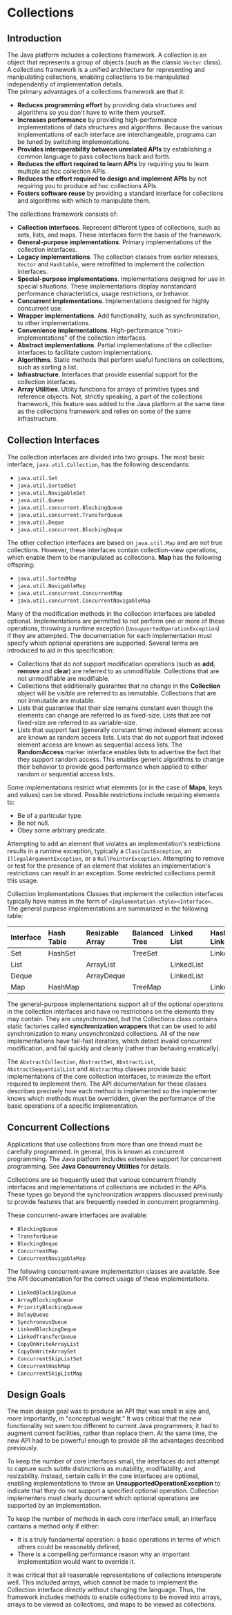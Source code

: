 # Collections

## Introduction
The Java platform includes a collections framework. A collection is an object that represents a group of objects (such as the classic `Vector` class). A collections framework is a unified architecture for representing and manipulating collections, enabling collections to be manipulated independently of implementation details.  
The primary advantages of a collections framework are that it:

* **Reduces programming effort** by providing data structures and algorithms so you don't have to write them yourself.
* **Increases performance** by providing high-performance implementations of data structures and algorithms. Because the various implementations of each interface are interchangeable, programs can be tuned by switching implementations.
* **Provides interoperability between unrelated APIs** by establishing a common language to pass collections back and forth.
* **Reduces the effort required to learn APIs** by requiring you to learn multiple ad hoc collection APIs.
* **Reduces the effort required to design and implement APIs** by not requiring you to produce ad hoc collections APIs.
* **Fosters software reuse** by providing a standard interface for collections and algorithms with which to manipulate them.
  
The collections framework consists of:

* **Collection interfaces**. Represent different types of collections, such as sets, lists, and maps. These interfaces form the basis of the framework.
* **General-purpose implementations**. Primary implementations of the collection interfaces.
* **Legacy implementations**. The collection classes from earlier releases, `Vector` and `Hashtable`, were retrofitted to implement the collection interfaces.
* **Special-purpose implementations**. Implementations designed for use in special situations. These implementations display nonstandard performance characteristics, usage restrictions, or behavior.
* **Concurrent implementations**. Implementations designed for highly concurrent use.
* **Wrapper implementations**. Add functionality, such as synchronization, to other implementations.
* **Convenience implementations**. High-performance "mini-implementations" of the collection interfaces.
* **Abstract implementations**. Partial implementations of the collection interfaces to facilitate custom implementations.
* **Algorithms**. Static methods that perform useful functions on collections, such as sorting a list.
* **Infrastructure**. Interfaces that provide essential support for the collection interfaces.
* **Array Utilities**. Utility functions for arrays of primitive types and reference objects. Not, strictly speaking, a part of the collections framework, this feature was added to the Java platform at the same time as the collections framework and relies on some of the same infrastructure.
  
## Collection Interfaces
The collection interfaces are divided into two groups. The most basic interface, `java.util.Collection`, has the following descendants:

* `java.util.Set`
* `java.util.SortedSet`
* `java.util.NavigableSet`
* `java.util.Queue`
* `java.util.concurrent.BlockingQueue`
* `java.util.concurrent.TransferQueue`
* `java.util.Deque`
* `java.util.concurrent.BlockingDeque`
  
The other collection interfaces are based on `java.util.Map` and are not true collections. However, these interfaces contain collection-view operations, which enable them to be manipulated as collections. **Map** has the following offspring:

* `java.util.SortedMap`
* `java.util.NavigableMap`
* `java.util.concurrent.ConcurrentMap`
* `java.util.concurrent.ConcurrentNavigableMap`  
  
Many of the modification methods in the collection interfaces are labeled optional. Implementations are permitted to not perform one or more of these operations, throwing a runtime exception (`UnsupportedOperationException`) if they are attempted. The documentation for each implementation must specify which optional operations are supported. Several terms are introduced to aid in this specification:

* Collections that do not support modification operations (such as **add**, **remove** and **clear**) are referred to as unmodifiable. Collections that are not unmodifiable are modifiable.
* Collections that additionally guarantee that no change in the **Collection** object will be visible are referred to as immutable. Collections that are not immutable are mutable.
* Lists that guarantee that their size remains constant even though the elements can change are referred to as fixed-size. Lists that are not fixed-size are referred to as variable-size.
* Lists that support fast (generally constant time) indexed element access are known as random access lists. Lists that do not support fast indexed element access are known as sequential access lists. The **RandomAccess** marker interface enables lists to advertise the fact that they support random access. This enables generic algorithms to change their behavior to provide good performance when applied to either random or sequential access lists.
  
Some implementations restrict what elements (or in the case of **Maps**, keys and values) can be stored. Possible restrictions include requiring elements to:

* Be of a particular type.
* Be not null.
* Obey some arbitrary predicate.
  
Attempting to add an element that violates an implementation's restrictions results in a runtime exception, typically a `ClassCastException`, an `IllegalArgumentException`, or a `NullPointerException`. Attempting to remove or test for the presence of an element that violates an implementation's restrictions can result in an exception. Some restricted collections permit this usage.

Collection Implementations
Classes that implement the collection interfaces typically have names in the form of `<Implementation-style><Interface>`. The general purpose implementations are summarized in the following table:

|Interface	|Hash Table|	Resizable Array|	Balanced Tree	|Linked List	|Hash Table + Linked List|
| :--- | :--- | :--- | :--- | :--- | :--- |
|Set|	HashSet	 ||	TreeSet	 ||	LinkedHashSet|
|List||	 	ArrayList||	 	LinkedList||	 
|Deque||	 	ArrayDeque||	LinkedList||	 
|Map|	HashMap	 ||	TreeMap	 ||	LinkedHashMap|  
  
The general-purpose implementations support all of the optional operations in the collection interfaces and have no restrictions on the elements they may contain. They are unsynchronized, but the Collections class contains static factories called **synchronization wrappers** that can be used to add synchronization to many unsynchronized collections. All of the new implementations have fail-fast iterators, which detect invalid concurrent modification, and fail quickly and cleanly (rather than behaving erratically).

The `AbstractCollection`, `AbstractSet`, `AbstractList`, `AbstractSequentialList` and `AbstractMap` classes provide basic implementations of the core collection interfaces, to minimize the effort required to implement them. The API documentation for these classes describes precisely how each method is implemented so the implementer knows which methods must be overridden, given the performance of the basic operations of a specific implementation.

## Concurrent Collections
Applications that use collections from more than one thread must be carefully programmed. In general, this is known as concurrent programming. The Java platform includes extensive support for concurrent programming. See **Java Concurrency Utilities** for details.

Collections are so frequently used that various concurrent friendly interfaces and implementations of collections are included in the APIs. These types go beyond the synchronization wrappers discussed previously to provide features that are frequently needed in concurrent programming.

These concurrent-aware interfaces are available:

* `BlockingQueue`
* `TransferQueue`
* `BlockingDeque`
* `ConcurrentMap`
* `ConcurrentNavigableMap`
  
The following concurrent-aware implementation classes are available. See the API documentation for the correct usage of these implementations.

* `LinkedBlockingQueue`
* `ArrayBlockingQueue`
* `PriorityBlockingQueue`
* `DelayQueue`
* `SynchronousQueue`
* `LinkedBlockingDeque`
* `LinkedTransferQueue`
* `CopyOnWriteArrayList`
* `CopyOnWriteArraySet`
* `ConcurrentSkipListSet`
* `ConcurrentHashMap`
* `ConcurrentSkipListMap`
  
## Design Goals
The main design goal was to produce an API that was small in size and, more importantly, in "conceptual weight." It was critical that the new functionality not seem too different to current Java programmers; it had to augment current facilities, rather than replace them. At the same time, the new API had to be powerful enough to provide all the advantages described previously.

To keep the number of core interfaces small, the interfaces do not attempt to capture such subtle distinctions as mutability, modifiability, and resizability. Instead, certain calls in the core interfaces are optional, enabling implementations to throw an **UnsupportedOperationException** to indicate that they do not support a specified optional operation. Collection implementers must clearly document which optional operations are supported by an implementation.

To keep the number of methods in each core interface small, an interface contains a method only if either:

* It is a truly fundamental operation: a basic operations in terms of which others could be reasonably defined,
* There is a compelling performance reason why an important implementation would want to override it.  
  
It was critical that all reasonable representations of collections interoperate well. This included arrays, which cannot be made to implement the Collection interface directly without changing the language. Thus, the framework includes methods to enable collections to be moved into arrays, arrays to be viewed as collections, and maps to be viewed as collections.